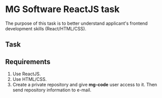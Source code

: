# MG Software ReactJS task
The purpose of this task is to better understand applicant's frontend development skills (React/HTML/CSS).

## Task

## Requirements
1. Use ReactJS.
2. Use HTML/CSS.
3. Create a private repository and give **mg-code** user access to it.  Then send repository information to e-mail.
